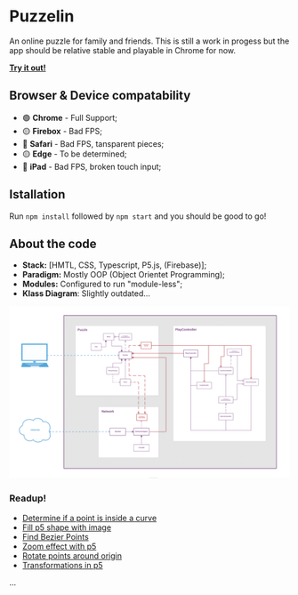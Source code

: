 # Puzzelin

An online puzzle for family and friends. This is still a work in progess but the app should be relative stable and playable in Chrome for now.

**[Try it out!](https://puzzelin.netlify.app)**

## Browser & Device compatability
- 🟢 **Chrome** - Full Support;
- 🟡 **Firebox** - Bad FPS;
- 🔴 **Safari** - Bad FPS, tansparent pieces;
- 🟡 **Edge** - To be determined;
- 🔴 **iPad** - Bad FPS, broken touch input;

## Istallation

Run `npm install` followed by `npm start` and you should be good to go!

## About the code
   * **Stack:** [HMTL, CSS, Typescript, P5.js, (Firebase)];
   * **Paradigm:** Mostly OOP (Object Orientet Programming);
   * **Modules:** Configured to run "module-less";
   * **Klass Diagram**: Slightly outdated...

<img src="./documentation/puzzelin-uml.png">


### Readup!
* [Determine if a point is inside a curve](https://scicomp.stackexchange.com/questions/16343/how-to-determine-if-a-point-is-outside-or-inside-a-curve#:~:text=There's%20a%20simple%20test%20to,region%3B%20otherwise%2C%20it's%20outside.)
* [Fill p5 shape with image](https://stackoverflow.com/questions/60179313/how-to-fill-p5-js-shape-with-an-image)
* [Find Bezier Points](https://stackoverflow.com/questions/7715788/find-bezier-control-points-for-curve-passing-through-n-points)
* [Zoom effect with p5](https://stackoverflow.com/questions/57131714/create-zoom-effect-with-p5-js)
* [Rotate points around origin](https://stackoverflow.com/questions/45357715/how-to-rotate-point-around-another-one/45360970)
* [Transformations in p5](https://genekogan.com/code/p5js-transformations/)

...
